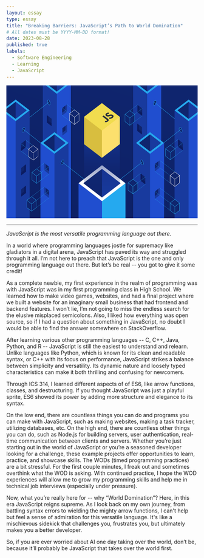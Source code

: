 ```yaml
---
layout: essay
type: essay
title: "Breaking Barriers: JavaScript’s Path to World Domination"
# All dates must be YYYY-MM-DD format!
date: 2023-08-28
published: true
labels:
  - Software Engineering
  - Learning
  - JavaScript
---
```


<img height=350px class="rounded float-start pe-4" src="../img/igniting/javascript.png">

<hr>

*JavaScript is the most versatile programming language out there.*

In a world where programming languages jostle for supremacy like gladiators in a digital arena, JavaScript has paved its way and struggled through it all. I’m not here to preach that JavaScript is the one and only programming language out there. But let’s be real -- you got to give it some credit! 

As a complete newbie, my first experience in the realm of programming was with JavaScript was in my first programming class in High School. We learned how to make video games, websites, and had a final project where we built a website for an imaginary small business that had frontend and backend features. I won’t lie, I’m not going to miss the endless search for the elusive misplaced semicolons. Also, I liked how everything was open source, so if I had a question about something in JavaScript, no doubt I would be able to find the answer somewhere on StackOverflow. 

After learning various other programming languages -- C, C++, Java, Python, and R -- JavaScript is still the easiest to understand and relearn. Unlike languages like Python, which is known for its clean and readable syntax, or C++ with its focus on performance, JavaScript strikes a balance between simplicity and versatility. Its dynamic nature and loosely typed characteristics can make it both thrilling and confusing for newcomers. 

Through ICS 314, I learned different aspects of of ES6, like arrow functions, classes, and destructuring. If you thought JavaScript was just a playful sprite, ES6 showed its power by adding more structure and elegance to its syntax.

On the low end, there are countless things you can do and programs you can make with JavaScript, such as making websites, making a task tracker, utilizing databases, etc. On the high end, there are countless other things you can do, such as Node.js for building servers, user authentication, real-time communication between clients and servers. Whether you’re just starting out in the world of JavaScript or you’re a seasoned developer looking for a challenge, these example projects offer opportunities to learn, practice, and showcase skills. The WODs (timed programming practices) are a bit stressful. For the first couple minutes, I freak out and sometimes overthink what the WOD is asking. With continued practice, I hope the WOD experiences will allow me to grow my programming skills and help me in technical job interviews (especially under pressure).  

Now, what you’re really here for -- why “World Domination”? Here, in this era JavaScript reigns supreme. As I look back on my own journey, from battling syntax errors to wielding the mighty arrow functions, I can't help but feel a sense of admiration for this versatile language. It's like a mischievous sidekick that challenges you, frustrates you, but ultimately makes you a better developer.

So, if you are ever worried about AI one day taking over the world, don’t be, because it’ll probably be JavaScript that takes over the world first. 


